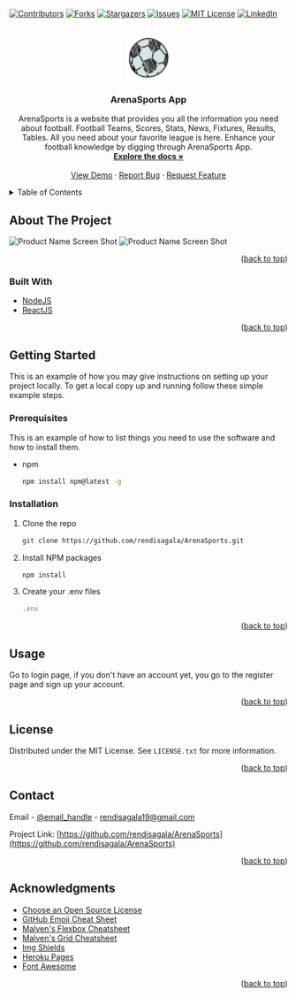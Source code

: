 <div id="top"></div>

[![Contributors][contributors-shield]][contributors-url]
[![Forks][forks-shield]][forks-url]
[![Stargazers][stars-shield]][stars-url]
[![Issues][issues-shield]][issues-url]
[![MIT License][license-shield]][license-url]
[![LinkedIn][linkedin-shield]][linkedin-url]

<!-- PROJECT LOGO -->
<br />
<div align="center">
  <a href="https://arenasports.vercel.app/">
    <img src="./public/favicon.ico" alt="Logo" width="80" height="80">
  </a>

<h3 align="center">ArenaSports App</h3>

  <p align="center">
ArenaSports is a website that provides you all the information you need about football. Football Teams, Scores, Stats, News, Fixtures, Results, Tables. All you need about your favorite league is here. Enhance your football knowledge by digging through ArenaSports App.  <br />
    <a href="https://github.com/rendisagala/ArenaSports"><strong>Explore the docs »</strong></a>
    <br />
    <br />
    <a href="https://arenasports.vercel.app/">View Demo</a>
    ·
    <a href="https://github.com/rendisagala/ArenaSports/issues">Report Bug</a>
    ·
    <a href="https://github.com/rendisagala/ArenaSports/issues">Request Feature</a>
  </p>
</div>

<!-- TABLE OF CONTENTS -->
<details>
  <summary>Table of Contents</summary>
  <ol>
    <li>
      <a href="#about-the-project">About The Project</a>
      <ul>
        <li><a href="#built-with">Built With</a></li>
      </ul>
    </li>
    <li>
      <a href="#getting-started">Getting Started</a>
      <ul>
        <li><a href="#prerequisites">Prerequisites</a></li>
        <li><a href="#installation">Installation</a></li>
      </ul>
    </li>
    <li><a href="#usage">Usage</a></li>
    <li><a href="#license">License</a></li>
    <li><a href="#contact">Contact</a></li>
    <li><a href="#acknowledgments">Acknowledgments</a></li>
  </ol>
</details>

<!-- ABOUT THE PROJECT -->

## About The Project

![Product Name Screen Shot][product-screenshot]
![Product Name Screen Shot][product-screenshot2]

<p align="right">(<a href="#top">back to top</a>)</p>

### Built With

- [NodeJS](https://nodejs.org/)
- [ReactJS](https://reactjs.org/)

<p align="right">(<a href="#top">back to top</a>)</p>

<!-- GETTING STARTED -->

## Getting Started

This is an example of how you may give instructions on setting up your project locally.
To get a local copy up and running follow these simple example steps.

### Prerequisites

This is an example of how to list things you need to use the software and how to install them.

- npm
  ```sh
  npm install npm@latest -g
  ```

### Installation

1. Clone the repo
   ```sh
   git clone https://github.com/rendisagala/ArenaSports.git
   ```
2. Install NPM packages
   ```sh
   npm install
   ```
3. Create your .env files
   ```js
   .env
   ```

<p align="right">(<a href="#top">back to top</a>)</p>

<!-- USAGE EXAMPLES -->

## Usage

Go to login page, if you don't have an account yet, you go to the register page and sign up your account.

<p align="right">(<a href="#top">back to top</a>)</p>

<!-- LICENSE -->

## License

Distributed under the MIT License. See `LICENSE.txt` for more information.

<p align="right">(<a href="#top">back to top</a>)</p>

<!-- CONTACT -->

## Contact

Email - [@email_handle](mailto:rendisagala19@gmail.com) - rendisagala19@gmail.com

Project Link: [https://github.com/rendisagala/ArenaSports](https://github.com/rendisagala/ArenaSports)

<p align="right">(<a href="#top">back to top</a>)</p>

<!-- ACKNOWLEDGMENTS -->

## Acknowledgments

- [Choose an Open Source License](https://choosealicense.com)
- [GitHub Emoji Cheat Sheet](https://www.webpagefx.com/tools/emoji-cheat-sheet)
- [Malven's Flexbox Cheatsheet](https://flexbox.malven.co/)
- [Malven's Grid Cheatsheet](https://grid.malven.co/)
- [Img Shields](https://shields.io)
- [Heroku Pages](https://geroku.com)
- [Font Awesome](https://fontawesome.com)

<p align="right">(<a href="#top">back to top</a>)</p>

<!-- MARKDOWN LINKS & IMAGES -->
<!-- https://www.markdownguide.org/basic-syntax/#reference-style-links -->

[contributors-shield]: https://img.shields.io/github/contributors/rendisagala/ArenaSports.svg?style=for-the-badge
[contributors-url]: https://github.com/rendisagala/ArenaSports/graphs/contributors
[forks-shield]: https://img.shields.io/github/forks/rendisagala/ArenaSports.svg?style=for-the-badge
[forks-url]: https://github.com/rendisagala/ArenaSports/network/members
[stars-shield]: https://img.shields.io/github/stars/rendisagala/ArenaSports.svg?style=for-the-badge
[stars-url]: https://github.com/rendisagala/ArenaSports/stargazers
[issues-shield]: https://img.shields.io/github/issues/rendisagala/ArenaSports.svg?style=for-the-badge
[issues-url]: https://github.com/rendisagala/ArenaSports/issues
[license-shield]: https://img.shields.io/github/license/rendisagala/ArenaSports.svg?style=for-the-badge
[license-url]: https://github.com/rendisagala/ArenaSports/blob/master/LICENSE.txt
[linkedin-shield]: https://img.shields.io/badge/-LinkedIn-black.svg?style=for-the-badge&logo=linkedin&colorB=555
[linkedin-url]: https://linkedin.com/in/rendi-anjuma-sagala-a3b2421b6/
[product-screenshot]: https://i.ibb.co/hcfR6mF/Screenshot-2022-08-04-125444.png
[product-screenshot2]: https://i.ibb.co/YcdWv4R/Screenshot-2022-08-04-125524.png
